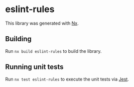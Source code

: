 # eslint-rules

This library was generated with [Nx](https://nx.dev).

## Building

Run `nx build eslint-rules` to build the library.

## Running unit tests

Run `nx test eslint-rules` to execute the unit tests via [Jest](https://jestjs.io).
